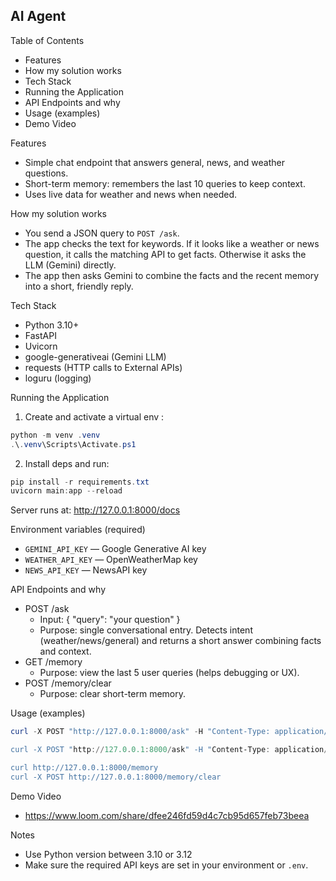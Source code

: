 ## AI Agent 

Table of Contents
- Features
- How my solution works
- Tech Stack
- Running the Application
- API Endpoints and why
- Usage (examples)
- Demo Video

Features
- Simple chat endpoint that answers general, news, and weather questions.
- Short-term memory: remembers the last 10 queries to keep context.
- Uses live data for weather and news when needed.

How my solution works
- You send a JSON query to `POST /ask`.
- The app checks the text for keywords. If it looks like a weather or news question, it calls the matching API to get facts. Otherwise it asks the LLM (Gemini) directly.
- The app then asks Gemini to combine the facts and the recent memory into a short, friendly reply.

Tech Stack
- Python 3.10+
- FastAPI 
- Uvicorn 
- google-generativeai (Gemini LLM)
- requests (HTTP calls to External APIs)
- loguru (logging)

Running the Application
1. Create and activate a virtual env :
```powershell
python -m venv .venv
.\.venv\Scripts\Activate.ps1
```
2. Install deps and run:
```powershell
pip install -r requirements.txt
uvicorn main:app --reload
```
Server runs at: http://127.0.0.1:8000/docs

Environment variables (required)
- `GEMINI_API_KEY` — Google Generative AI key
- `WEATHER_API_KEY` — OpenWeatherMap key
- `NEWS_API_KEY` — NewsAPI key

API Endpoints and why
- POST /ask
	- Input: { "query": "your question" }
	- Purpose: single conversational entry. Detects intent (weather/news/general) and returns a short answer combining facts and context.
- GET /memory
	- Purpose: view the last 5 user queries (helps debugging or UX).
- POST /memory/clear
	- Purpose: clear short-term memory.

Usage (examples)
```powershell
curl -X POST "http://127.0.0.1:8000/ask" -H "Content-Type: application/json" -d '{"query":"What's the weather in London today?"}'

curl -X POST "http://127.0.0.1:8000/ask" -H "Content-Type: application/json" -d '{"query":"Latest news about bitcoin"}'

curl http://127.0.0.1:8000/memory
curl -X POST http://127.0.0.1:8000/memory/clear
```

Demo Video
- https://www.loom.com/share/dfee246fd59d4c7cb95d657feb73beea

Notes
- Use Python version between 3.10 or 3.12
- Make sure the required API keys are set in your environment or `.env`.


